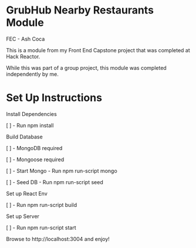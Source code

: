 # GrubHub Nearby Restaurants Module

FEC - Ash Coca

This is a module from my Front End Capstone project that was completed at Hack Reactor.

While this was part of a group project, this module was completed independently by me.

# Set Up Instructions

Install Dependencies

[ ] - Run npm install

Build Database

[ ] - MongoDB required

[ ] - Mongoose required

[ ] - Start Mongo - Run npm run-script mongo

[ ] - Seed DB - Run npm run-script seed

Set up React Env

[ ] - Run npm run-script build

Set up Server

[ ] - Run npm run-script start

Browse to http://localhost:3004 and enjoy!